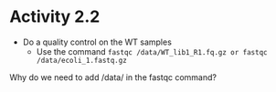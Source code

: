 # Activity 2.2

- Do a quality control on the WT samples
  - Use the command
    `fastqc /data/WT_lib1_R1.fq.gz or fastqc /data/ecoli_1.fastq.gz`

Why do we need to add /data/ in the fastqc command?
